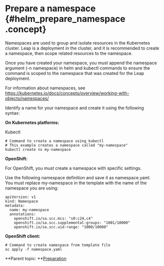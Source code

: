 # Prepare a namespace {#helm_prepare_namespace .concept}

Namespaces are used to group and isolate resources in the Kubernetes cluster. Leap is a deployment in the cluster, and it is recommended to create a namespace, then scope related resources to the namespace. 

Once you have created your namespace, you must append the namespace argument (-n namespace)  in helm and kubectl commands to ensure the command is scoped to the namespace that was created for the Leap deployment.

For information about namespaces, see https://kubernetes.io/docs/concepts/overview/working-with-objects/namespaces/ 

Identify a name for your namespace and create it using the following syntax:

**On Kubernetes platforms:**

Kubectl

``` {#codeblock_btl_jh4_hzb}
# Command to create a namespace using kubectl 
# This example creates a namespace called "my-namespace" 
kubectl create ns my-namespace 
```

**OpenShift:**

For OpenShift, you must create a namespace with specific settings.

Use the following namespace definition and save it as namespace.yaml. You must replace my-namespace in the template with the name of the namespace you are using:

``` {#codeblock_gh3_nh4_hzb}
apiVersion: v1 
kind: Namespace 
metadata: 
  name: my-namespace 
  annotations: 
    openshift.io/sa.scc.mcs: "s0:c24,c4" 
    openshift.io/sa.scc.supplemental-groups: "1001/10000" 
    openshift.io/sa.scc.uid-range: "1000/10000" 
```

**OpenShift client:**

``` {#codeblock_bzk_qh4_hzb}
# Command to create namespace from template file 
oc apply -f namespace.yaml 
```

**Parent topic: **[Preparation](helm_preparation.md)

